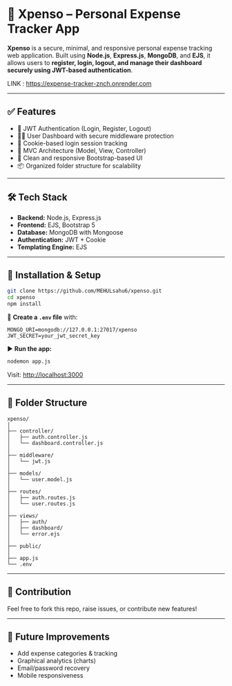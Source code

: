 # 💸 Xpenso – Personal Expense Tracker App

**Xpenso** is a secure, minimal, and responsive personal expense tracking web application. Built using **Node.js**, **Express.js**, **MongoDB**, and **EJS**, it allows users to **register, login, logout, and manage their dashboard securely using JWT-based authentication**.

LINK : https://expense-tracker-znch.onrender.com

---

## ✅ Features

- 🔐 JWT Authentication (Login, Register, Logout)
- 🧑‍💼 User Dashboard with secure middleware protection
- 📁 Cookie-based login session tracking
- 🧠 MVC Architecture (Model, View, Controller)
- 🎨 Clean and responsive Bootstrap-based UI
- 📦 Organized folder structure for scalability

---

## 🛠️ Tech Stack

- **Backend:** Node.js, Express.js  
- **Frontend:** EJS, Bootstrap 5  
- **Database:** MongoDB with Mongoose  
- **Authentication:** JWT + Cookie  
- **Templating Engine:** EJS  

---

## 🚀 Installation & Setup

```bash
git clone https://github.com/MEHULsahu6/xpenso.git
cd xpenso
npm install
```

🔑 **Create a `.env` file** with:

```env
MONGO_URI=mongodb://127.0.0.1:27017/xpenso
JWT_SECRET=your_jwt_secret_key
```

▶️ **Run the app:**

```bash
nodemon app.js
```

Visit: [http://localhost:3000](http://localhost:3000)

---

## 📂 Folder Structure

```
xpenso/
│
├── controller/
│   ├── auth.controller.js
│   └── dashboard.controller.js
│
├── middleware/
│   └── jwt.js
│
├── models/
│   └── user.model.js
│
├── routes/
│   ├── auth.routes.js
│   └── user.routes.js
│
├── views/
│   ├── auth/
│   ├── dashboard/
│   └── error.ejs
│
├── public/
│
├── app.js
└── .env
```

---

## 🙌 Contribution

Feel free to fork this repo, raise issues, or contribute new features!

---

## 🧠 Future Improvements

- Add expense categories & tracking
- Graphical analytics (charts)
- Email/password recovery
- Mobile responsiveness

